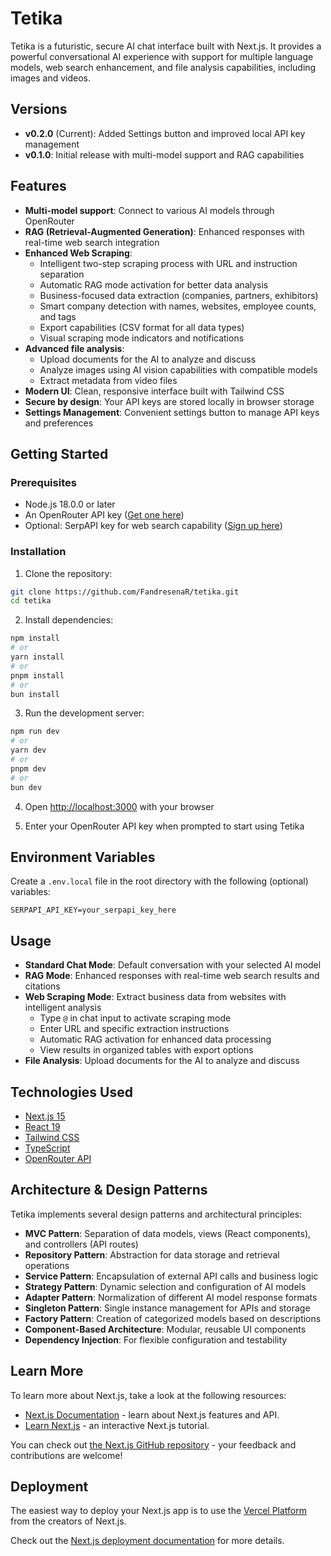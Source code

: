 # Tetika

Tetika is a futuristic, secure AI chat interface built with Next.js. It provides a powerful conversational AI experience with support for multiple language models, web search enhancement, and file analysis capabilities, including images and videos.

## Versions
- **v0.2.0** (Current): Added Settings button and improved local API key management
- **v0.1.0**: Initial release with multi-model support and RAG capabilities

## Features

- **Multi-model support**: Connect to various AI models through OpenRouter
- **RAG (Retrieval-Augmented Generation)**: Enhanced responses with real-time web search integration
- **Enhanced Web Scraping**: 
  - Intelligent two-step scraping process with URL and instruction separation
  - Automatic RAG mode activation for better data analysis
  - Business-focused data extraction (companies, partners, exhibitors)
  - Smart company detection with names, websites, employee counts, and tags
  - Export capabilities (CSV format for all data types)
  - Visual scraping mode indicators and notifications
- **Advanced file analysis**: 
  - Upload documents for the AI to analyze and discuss
  - Analyze images using AI vision capabilities with compatible models
  - Extract metadata from video files
- **Modern UI**: Clean, responsive interface built with Tailwind CSS
- **Secure by design**: Your API keys are stored locally in browser storage
- **Settings Management**: Convenient settings button to manage API keys and preferences

## Getting Started

### Prerequisites

- Node.js 18.0.0 or later
- An OpenRouter API key ([Get one here](https://openrouter.ai))
- Optional: SerpAPI key for web search capability ([Sign up here](https://serpapi.com))

### Installation

1. Clone the repository:
```bash
git clone https://github.com/FandresenaR/tetika.git
cd tetika
```

2. Install dependencies:
```bash
npm install
# or
yarn install
# or
pnpm install
# or
bun install
```

3. Run the development server:
```bash
npm run dev
# or
yarn dev
# or
pnpm dev
# or
bun dev
```

4. Open [http://localhost:3000](http://localhost:3000) with your browser

5. Enter your OpenRouter API key when prompted to start using Tetika

## Environment Variables

Create a `.env.local` file in the root directory with the following (optional) variables:

```
SERPAPI_API_KEY=your_serpapi_key_here
```

## Usage

- **Standard Chat Mode**: Default conversation with your selected AI model
- **RAG Mode**: Enhanced responses with real-time web search results and citations
- **Web Scraping Mode**: Extract business data from websites with intelligent analysis
  - Type `@` in chat input to activate scraping mode
  - Enter URL and specific extraction instructions
  - Automatic RAG activation for enhanced data processing
  - View results in organized tables with export options
- **File Analysis**: Upload documents for the AI to analyze and discuss

## Technologies Used

- [Next.js 15](https://nextjs.org/)
- [React 19](https://react.dev/)
- [Tailwind CSS](https://tailwindcss.com/)
- [TypeScript](https://www.typescriptlang.org/)
- [OpenRouter API](https://openrouter.ai/docs)

## Architecture & Design Patterns

Tetika implements several design patterns and architectural principles:

- **MVC Pattern**: Separation of data models, views (React components), and controllers (API routes)
- **Repository Pattern**: Abstraction for data storage and retrieval operations
- **Service Pattern**: Encapsulation of external API calls and business logic
- **Strategy Pattern**: Dynamic selection and configuration of AI models
- **Adapter Pattern**: Normalization of different AI model response formats
- **Singleton Pattern**: Single instance management for APIs and storage
- **Factory Pattern**: Creation of categorized models based on descriptions
- **Component-Based Architecture**: Modular, reusable UI components
- **Dependency Injection**: For flexible configuration and testability

## Learn More

To learn more about Next.js, take a look at the following resources:

- [Next.js Documentation](https://nextjs.org/docs) - learn about Next.js features and API.
- [Learn Next.js](https://nextjs.org/learn) - an interactive Next.js tutorial.

You can check out [the Next.js GitHub repository](https://github.com/vercel/next.js) - your feedback and contributions are welcome!

## Deployment

The easiest way to deploy your Next.js app is to use the [Vercel Platform](https://vercel.com/new?utm_medium=default-template&filter=next.js&utm_source=create-next-app&utm_campaign=create-next-app-readme) from the creators of Next.js.

Check out the [Next.js deployment documentation](https://nextjs.org/docs/app/building-your-application/deploying) for more details.
